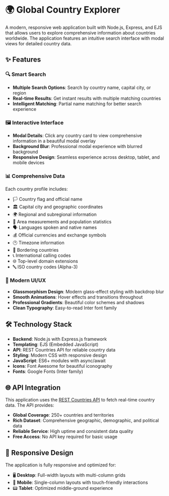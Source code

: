 # 🌍 Global Country Explorer

A modern, responsive web application built with Node.js, Express, and EJS that allows users to explore comprehensive information about countries worldwide. The application features an intuitive search interface with modal views for detailed country data.

## ✨ Features

### 🔍 Smart Search
- **Multiple Search Options**: Search by country name, capital city, or region
- **Real-time Results**: Get instant results with multiple matching countries
- **Intelligent Matching**: Partial name matching for better search experience

### 🖼️ Interactive Interface
- **Modal Details**: Click any country card to view comprehensive information in a beautiful modal overlay
- **Background Blur**: Professional modal experience with blurred background
- **Responsive Design**: Seamless experience across desktop, tablet, and mobile devices

### 📊 Comprehensive Data
Each country profile includes:
- 🏳️ Country flag and official name
- 🏛️ Capital city and geographic coordinates
- 🌍 Regional and subregional information
- 📏 Area measurements and population statistics
- 🗣️ Languages spoken and native names
- 💰 Official currencies and exchange symbols
- 🕐 Timezone information
- 🚪 Bordering countries
- 📞 International calling codes
- 🌐 Top-level domain extensions
- 🔤 ISO country codes (Alpha-3)

### 🎨 Modern UI/UX
- **Glassmorphism Design**: Modern glass-effect styling with backdrop blur
- **Smooth Animations**: Hover effects and transitions throughout
- **Professional Gradients**: Beautiful color schemes and shadows
- **Clean Typography**: Easy-to-read Inter font family

## 🛠️ Technology Stack

- **Backend**: Node.js with Express.js framework
- **Templating**: EJS (Embedded JavaScript)
- **API**: REST Countries API for reliable country data
- **Styling**: Modern CSS with responsive design
- **JavaScript**: ES6+ modules with async/await
- **Icons**: Font Awesome for beautiful iconography
- **Fonts**: Google Fonts (Inter family)

## 🌐 API Integration

This application uses the [REST Countries API]([https://countrylayer.com/]) to fetch real-time country data. The API provides:

- **Global Coverage**: 250+ countries and territories
- **Rich Dataset**: Comprehensive geographic, demographic, and political data
- **Reliable Service**: High uptime and consistent data quality
- **Free Access**: No API key required for basic usage

## 📱 Responsive Design

The application is fully responsive and optimized for:
- 🖥️ **Desktop**: Full-width layouts with multi-column grids
- 📱 **Mobile**: Single-column layouts with touch-friendly interactions
- 📟 **Tablet**: Optimized middle-ground experience
